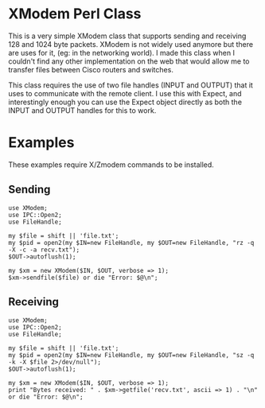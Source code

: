 XModem Perl Class
====

This is a very simple XModem class that supports sending and receiving 128 and 1024 byte packets. XModem is not widely used anymore but there are uses for it, (eg: in the networking world). I made this class when I couldn't find any other implementation on the web that would allow me to transfer files
between Cisco routers and switches.

This class requires the use of two file handles (INPUT and OUTPUT) that it uses to communicate with the remote client. I use this with Expect, and interestingly enough you can use the Expect object directly as both the INPUT and OUTPUT handles for this to work. 

Examples
====

These examples require X/Zmodem commands to be installed.

Sending
----

    use XModem;
    use IPC::Open2;
    use FileHandle;
    
    my $file = shift || 'file.txt';
    my $pid = open2(my $IN=new FileHandle, my $OUT=new FileHandle, "rz -q -X -c -a recv.txt");
    $OUT->autoflush(1);

    my $xm = new XModem($IN, $OUT, verbose => 1);
    $xm->sendfile($file) or die "Error: $@\n";
    

Receiving
----

    use XModem;
    use IPC::Open2;
    use FileHandle;
    
    my $file = shift || 'file.txt';
    my $pid = open2(my $IN=new FileHandle, my $OUT=new FileHandle, "sz -q -k -X $file 2>/dev/null");
    $OUT->autoflush(1);

    my $xm = new XModem($IN, $OUT, verbose => 1);
    print "Bytes received: " . $xm->getfile('recv.txt', ascii => 1) . "\n" or die "Error: $@\n";
    

